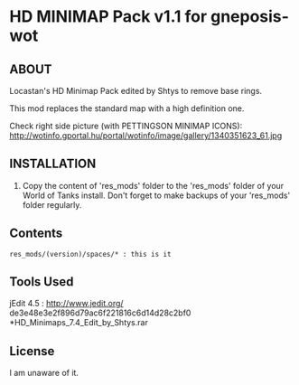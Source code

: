 HD MINIMAP Pack v1.1 for gneposis-wot
=====================================

ABOUT
-----

Locastan's HD Minimap Pack edited by Shtys to remove base rings.

This mod replaces the standard map with a high definition one.

Check right side picture (with PETTINGSON MINIMAP ICONS): <http://wotinfo.gportal.hu/portal/wotinfo/image/gallery/1340351623_61.jpg>

INSTALLATION
------------
1. Copy the content of 'res_mods' folder to the 'res_mods' folder of your World of Tanks install. Don't forget to make backups of your 'res_mods' folder regularly.

Contents
--------
    res_mods/(version)/spaces/* : this is it

Tools Used
----------
jEdit 4.5 : <http://www.jedit.org/>
de3e48e3e2f896d79ac6f221816c6d14d28c2bf0 *HD_Minimaps_7.4_Edit_by_Shtys.rar

License
-------
I am unaware of it.